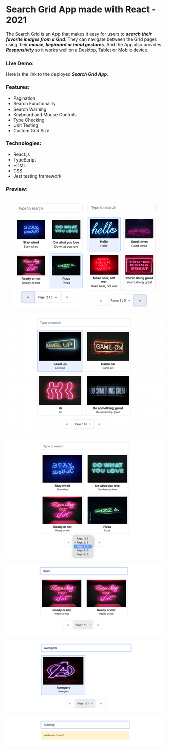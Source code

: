 # Search Grid App made with React - 2021

The Search Grid is an App that makes it easy for users to ***search their favorite images from a Grid***. They can navigate between the Grid pages using their ***mouse, keyboard or hand gestures***. And the App also provides ***Responsivity*** so it works well on a Desktop, Tablet or Mobile device.


### Live Demo:
Here is the link to the deployed ***Search Grid App***.


### Features:
- Pagination
- Search Functionality
- Search Warning
- Keyboard and Mouse Controls
- Type Checking
- Unit Testing
- Custom Grid Size


### Technologies:
- React.js
- TypeScript
- HTML
- CSS
- Jest testing framework

### Preview:

<p align="center">
  <img width="45%" height="45%" src="https://github.com/panaitescu-paul/Search-Grid-React-2021/blob/main/screenshots/7.png">
  <img width="45%" height="45%" src="https://github.com/panaitescu-paul/Search-Grid-React-2021/blob/main/screenshots/8.png">
</p>

![alt text](https://github.com/panaitescu-paul/Search-Grid-React-2021/blob/main/screenshots/1.png)

![alt text](https://github.com/panaitescu-paul/Search-Grid-React-2021/blob/main/screenshots/2.png)

![alt text](https://github.com/panaitescu-paul/Search-Grid-React-2021/blob/main/screenshots/3.png)

![alt text](https://github.com/panaitescu-paul/Search-Grid-React-2021/blob/main/screenshots/4.png)

![alt text](https://github.com/panaitescu-paul/Search-Grid-React-2021/blob/main/screenshots/5.png)

